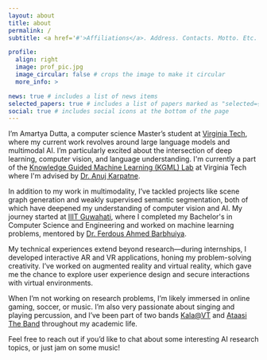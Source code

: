 ```yaml
---
layout: about
title: about
permalink: /
subtitle: <a href='#'>Affiliations</a>. Address. Contacts. Motto. Etc.

profile:
  align: right
  image: prof_pic.jpg
  image_circular: false # crops the image to make it circular
  more_info: >

news: true # includes a list of news items
selected_papers: true # includes a list of papers marked as "selected={true}"
social: true # includes social icons at the bottom of the page
---
```


I’m Amartya Dutta, a computer science Master’s student at [Virginia Tech](https://cs.vt.edu/), where my current work revolves around large language models and multimodal AI. I’m particularly excited about the intersection of deep learning, computer vision, and language understanding. I'm currently a part of the [Knowledge Guided Machine Learning (KGML) Lab](https://kgml-lab.github.io/) at Virginia Tech where I'm advised by [Dr. Anuj Karpatne](https://people.cs.vt.edu/karpatne/).

In addition to my work in multimodality, I’ve tackled projects like scene graph generation and weakly supervised semantic segmentation, both of which have deepened my understanding of computer vision and AI. My journey started at [IIIT Guwahati](https://www.iiitg.ac.in/), where I completed my Bachelor's in Computer Science and Engineering and worked on machine learning problems, mentored by [Dr. Ferdous Ahmed Barbhuiya](https://www.iiitg.ac.in/computer-science-and-engineering/dr-ferdous-ahmed-barbhuiya-2).

My technical experiences extend beyond research—during internships, I developed interactive AR and VR applications, honing my problem-solving creativity. I’ve worked on augmented reality and virtual reality, which gave me the chance to explore user experience design and secure interactions with virtual environments.

When I’m not working on research problems, I’m likely immersed in online gaming, soccer, or music. I’m also very passionate about singing and playing percussion, and I’ve been part of two bands [Kala@VT](https://www.instagram.com/kala_vt/?hl=en) and [Ataasi The Band](https://www.instagram.com/ataasi_the_band/) throughout my academic life.

Feel free to reach out if you’d like to chat about some interesting AI research topics, or just jam on some music!
